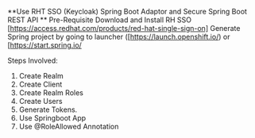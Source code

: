 **Use RHT SSO (Keycloak) Spring Boot Adaptor and Secure Spring Boot REST API **
Pre-Requisite
Download and Install RH SSO [https://access.redhat.com/products/red-hat-single-sign-on]
Generate Spring project by going to launcher ([https://launch.openshift.io/) or [https://start.spring.io/

Steps Involved:
1. Create Realm
2. Create Client
3. Create Realm Roles
4. Create Users
5. Generate Tokens. 
6. Use Springboot App
7. Use @RoleAllowed Annotation


